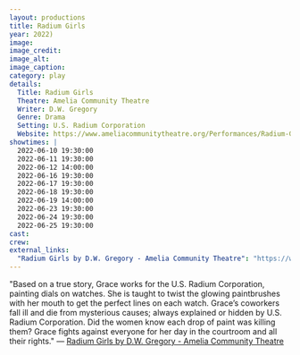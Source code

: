 ```yaml
---
layout: productions
title: Radium Girls
year: 2022)
image:
image_credit: 
image_alt:
image_caption:
category: play
details:
  Title: Radium Girls
  Theatre: Amelia Community Theatre
  Writer: D.W. Gregory
  Genre: Drama
  Setting: U.S. Radium Corporation
  Website: https://www.ameliacommunitytheatre.org/Performances/Radium-Girls
showtimes: |
  2022-06-10 19:30:00
  2022-06-11 19:30:00
  2022-06-12 14:00:00
  2022-06-16 19:30:00
  2022-06-17 19:30:00
  2022-06-18 19:30:00
  2022-06-19 14:00:00
  2022-06-23 19:30:00
  2022-06-24 19:30:00
  2022-06-25 19:30:00
cast:
crew:
external_links:
  "Radium Girls by D.W. Gregory - Amelia Community Theatre": "https://www.ameliacommunitytheatre.org/Performances/Radium-Girls"
---
```

"Based on a true story, Grace works for the U.S. Radium Corporation, painting dials on watches. She is taught to twist the glowing paintbrushes with her mouth to get the perfect lines on each watch. Grace’s coworkers fall ill and die from mysterious causes; always explained or hidden by U.S. Radium Corporation. Did the women know each drop of paint was killing them? Grace fights against everyone for her day in the courtroom and all their rights." — [Radium Girls by D.W. Gregory - Amelia Community Theatre](https://www.ameliacommunitytheatre.org/Performances/Radium-Girls)